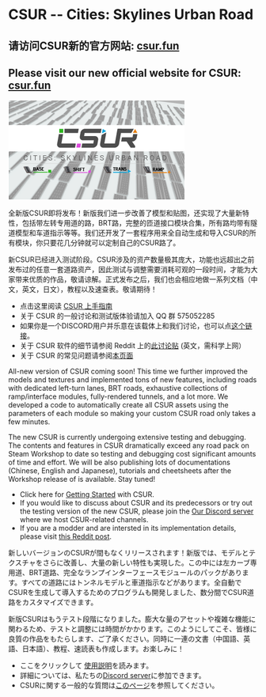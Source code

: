 # CSUR -- Cities: Skylines Urban Road

## 请访问CSUR新的官方网站: [csur.fun](csur.fun)
## Please visit our new official website for CSUR: [csur.fun](csur.fun)

![title](img/title.png)

全新版CSUR即将发布！新版我们进一步改善了模型和贴图，还实现了大量新特性，包括带左转专用道的路，BRT路，完整的匝道接口模块合集，所有路均带有隧道模型和车道指示等等。我们还开发了一套程序用来全自动生成和导入CSUR的所有模块，你只要花几分钟就可以定制自己的CSUR路了。

新CSUR已经进入测试阶段。CSUR涉及的资产数量极其庞大，功能也远超出之前发布过的任意一套道路资产，因此测试与调整需要消耗可观的一段时间，才能为大家带来优质的作品，敬请谅解。正式发布之后，我们也会相应地做一系列文档（中文，英文，日文），教程以及速查表。敬请期待！

* 点击这里阅读 [CSUR 上手指南](getting_started_cn.md)
* 关于 CSUR 的一般讨论和测试版体验请加入 QQ 群 575052285
* 如果你是一个DISCORD用户并乐意在该载体上和我们讨论，也可以点[这个链接](https://discord.gg/bdqu5z8)。
* 关于 CSUR 软件的细节请参阅 Reddit 上的[此讨论贴](https://www.reddit.com/r/CitiesSkylinesModding/comments/d8y4xo/csur_automated_creation_of_road_assets_with/) (英文，需科学上网）
* 关于 CSUR 的常见问题请参阅[本页面](faq_cn.md)

All-new version of CSUR coming soon! This time we further improved the models and textures and implemented tons of new features, including roads with dedicated left-turn lanes, BRT roads, exhaustive collections of ramp/interface modules, fully-rendered tunnels, and a lot more. We developed a code to automatically create all CSUR assets using the parameters of each module so making your custom CSUR road only takes a few minutes.

The new CSUR is currently undergoing extensive testing and debugging. The contents and features in CSUR dramatically exceed any road pack on Steam Workshop to date so testing and debugging cost significant amounts of time and effort. We will be also publishing lots of documentations (Chinese, English and Japanese), tutorials and cheetsheets after the Workshop release of is available. Stay tuned!

* Click here for [Getting Started](getting_started_en.md) with CSUR.
* If you would like to discuss about CSUR and its predecessors or try out the testing version of the new CSUR, please join the [Our Discord server](https://discord.gg/bdqu5z8) where we host CSUR-related channels.
* If you are a modder and are intersted in its implementation details, please visit [this Reddit post](https://www.reddit.com/r/CitiesSkylinesModding/comments/d8y4xo/csur_automated_creation_of_road_assets_with/).

新しいバージョンのCSURが間もなくリリースされます！新版では、モデルとテクスチャをさらに改善し、大量の新しい特性も実現した。この中には左カーブ専用道、BRT道路、完全なランプインターフェースモジュールのパックがあります。すべての道路にはトンネルモデルと車道指示などがあります。全自動でCSURを生成して導入するためのプログラムも開発しました、数分間でCSUR道路をカスタマイズできます。

新版CSURはもうテスト段階になりました。膨大な量のアセットや複雑な機能に関わるため、テストと調整には時間がかかります。このようにしてこそ、皆様に良質の作品をもたらします、ご了承ください。同時に一連の文書（中国語、英語、日本語）、教程、速読表も作成します。お楽しみに！

* ここをクリックして [使用説明](getting_started_jp.md)を読みます。
* 詳細については、私たちの[Discord server](https://discord.gg/bdqu5z8)に参加できます。
* CSURに関する一般的な質問は[このページ](faq_jp.md)を参照してください。
